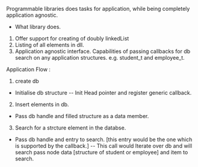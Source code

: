 Programmable libraries does tasks for application, while being completely application agnostic.

* What library does.
1. Offer support for creating of doubly linkedList
2. Listing of all elements in dll.
3. Application agnostic interface. Capabilities of passing callbacks for db search on any application structures. e.g. student_t and employee_t.

Application Flow :
1. create db
- Initialise db structure
-- Init Head pointer and register generic callback.

2. Insert elements in db.
- Pass db handle and filled structure as a data member.

3. Search for a strcture element in the databse.
- Pass db handle and entry to search. [this entry would be the one which is supported by the callback.]
-- This call would Iterate over db and will search pass node data [structure of student or employee] and item to search.
